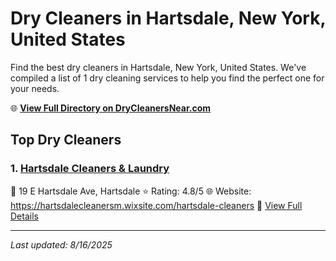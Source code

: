 # Dry Cleaners in Hartsdale, New York, United States

Find the best dry cleaners in Hartsdale, New York, United States. We've compiled a list of 1 dry cleaning services to help you find the perfect one for your needs.

🌐 **[View Full Directory on DryCleanersNear.com](https://drycleanersnear.com/city/US/New%20York/Hartsdale)**

## Top Dry Cleaners

### 1. [Hartsdale Cleaners & Laundry](https://drycleanersnear.com/dryCleaner/6897fd5cf0fbf4db3ddec718/hartsdale-cleaners-laundry)
📍 19 E Hartsdale Ave, Hartsdale
⭐ Rating: 4.8/5
🌐 Website: https://hartsdalecleanersm.wixsite.com/hartsdale-cleaners
🔗 [View Full Details](https://drycleanersnear.com/dryCleaner/6897fd5cf0fbf4db3ddec718/hartsdale-cleaners-laundry)


---

*Last updated: 8/16/2025*
